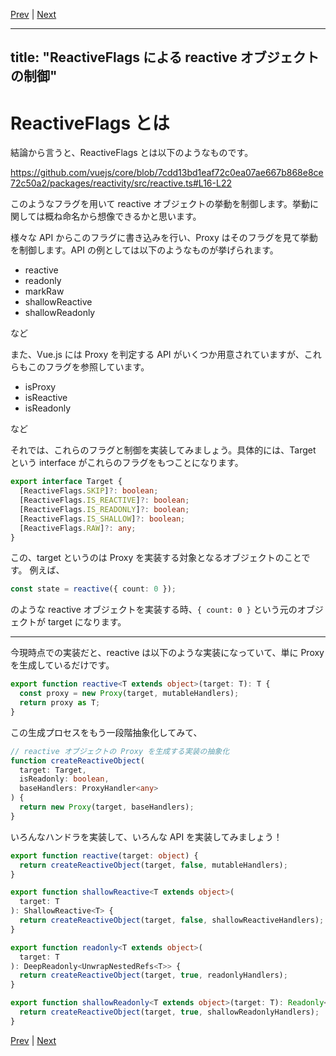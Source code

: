 [Prev](https://github.com/Ubugeeei/chibivue/blob/main/books/japanese/212_brs_reactive_proxy_target_type.md) | [Next](https://github.com/Ubugeeei/chibivue/blob/main/books/japanese/220_brs_other_apis.md)

---
title: "ReactiveFlags による reactive オブジェクトの制御"
---

# ReactiveFlags とは

結論から言うと、ReactiveFlags とは以下のようなものです。

https://github.com/vuejs/core/blob/7cdd13bd1eaf72c0ea07ae667b868e8ce72c50a2/packages/reactivity/src/reactive.ts#L16-L22

このようなフラグを用いて reactive オブジェクトの挙動を制御します。挙動に関しては概ね命名から想像できるかと思います。

様々な API からこのフラグに書き込みを行い、Proxy はそのフラグを見て挙動を制御します。API の例としては以下のようなものが挙げられます。

- reactive
- readonly
- markRaw
- shallowReactive
- shallowReadonly

など

また、Vue.js には Proxy を判定する API がいくつか用意されていますが、これらもこのフラグを参照しています。

- isProxy
- isReactive
- isReadonly

など

それでは、これらのフラグと制御を実装してみましょう。具体的には、Target という interface がこれらのフラグをもつことになります。

```ts
export interface Target {
  [ReactiveFlags.SKIP]?: boolean;
  [ReactiveFlags.IS_REACTIVE]?: boolean;
  [ReactiveFlags.IS_READONLY]?: boolean;
  [ReactiveFlags.IS_SHALLOW]?: boolean;
  [ReactiveFlags.RAW]?: any;
}
```

この、target というのは Proxy を実装する対象となるオブジェクトのことです。
例えば、

```ts
const state = reactive({ count: 0 });
```

のような reactive オブジェクトを実装する時、`{ count: 0 }` という元のオブジェクトが target になります。

---

今現時点での実装だと、reactive は以下のような実装になっていて、単に Proxy を生成しているだけです。

```ts
export function reactive<T extends object>(target: T): T {
  const proxy = new Proxy(target, mutableHandlers);
  return proxy as T;
}
```

この生成プロセスをもう一段階抽象化してみて、

```ts
// reactive オブジェクトの Proxy を生成する実装の抽象化
function createReactiveObject(
  target: Target,
  isReadonly: boolean,
  baseHandlers: ProxyHandler<any>
) {
  return new Proxy(target, baseHandlers);
}
```

いろんなハンドラを実装して、いろんな API を実装してみましょう！

```ts
export function reactive(target: object) {
  return createReactiveObject(target, false, mutableHandlers);
}
```

```ts
export function shallowReactive<T extends object>(
  target: T
): ShallowReactive<T> {
  return createReactiveObject(target, false, shallowReactiveHandlers);
}
```

```ts
export function readonly<T extends object>(
  target: T
): DeepReadonly<UnwrapNestedRefs<T>> {
  return createReactiveObject(target, true, readonlyHandlers);
}
```

```ts
export function shallowReadonly<T extends object>(target: T): Readonly<T> {
  return createReactiveObject(target, true, shallowReadonlyHandlers);
}
```


[Prev](https://github.com/Ubugeeei/chibivue/blob/main/books/japanese/212_brs_reactive_proxy_target_type.md) | [Next](https://github.com/Ubugeeei/chibivue/blob/main/books/japanese/220_brs_other_apis.md)